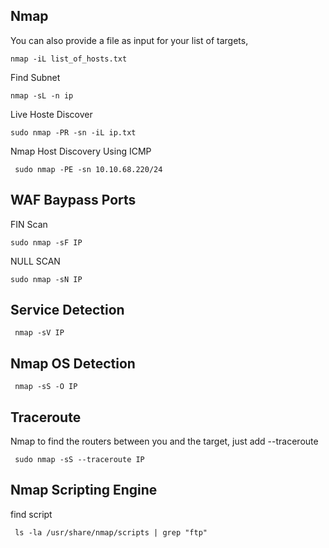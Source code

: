 ## Nmap
You can also provide a file as input for your list of targets,
  
    nmap -iL list_of_hosts.txt

Find Subnet

    nmap -sL -n ip
    
 Live Hoste Discover
 
    sudo nmap -PR -sn -iL ip.txt

 Nmap Host Discovery Using ICMP 
 
     sudo nmap -PE -sn 10.10.68.220/24


  ## WAF Baypass Ports
  
   FIN Scan
   
    sudo nmap -sF IP
        
        
   NULL SCAN 
    
    sudo nmap -sN IP
         
 ## Service Detection 
      
     nmap -sV IP   
        
 ## Nmap OS Detection
 
     nmap -sS -O IP
     
 ## Traceroute
  Nmap to find the routers between you and the target, just add --traceroute
  
     sudo nmap -sS --traceroute IP
      
 ## Nmap Scripting Engine
 find script 
 
     ls -la /usr/share/nmap/scripts | grep "ftp"

  
      
      
      
       
        
        
